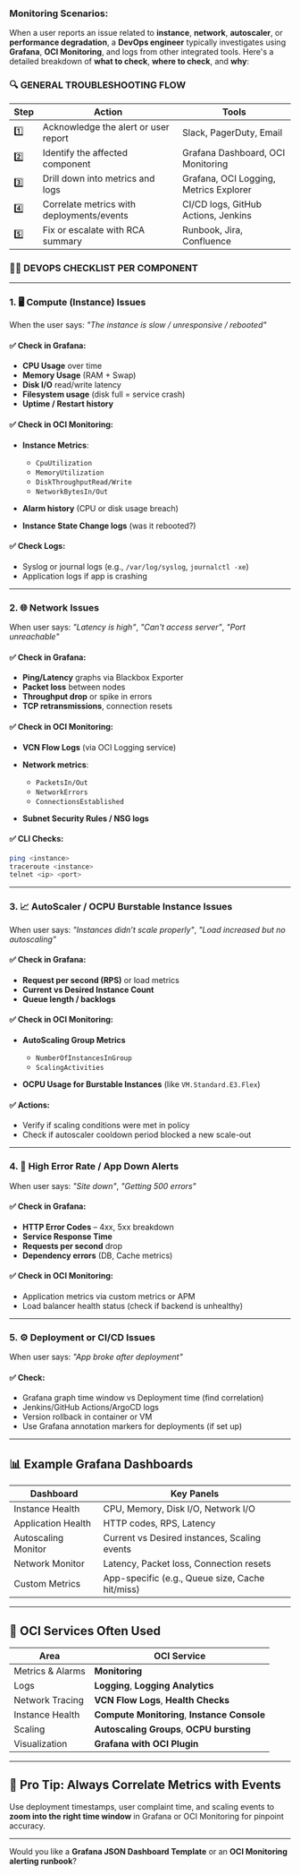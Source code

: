 
### Monitoring Scenarios:

When a user reports an issue related to **instance**, **network**, **autoscaler**, or **performance degradation**, 
a **DevOps engineer** typically investigates using **Grafana**, **OCI Monitoring**, and logs from other integrated tools. 
Here's a detailed breakdown of **what to check**, **where to check**, and **why**:



### 🔍 GENERAL TROUBLESHOOTING FLOW

| Step | Action                                    | Tools                                  |
| ---- | ----------------------------------------- | -------------------------------------- |
| 1️⃣  | Acknowledge the alert or user report      | Slack, PagerDuty, Email                |
| 2️⃣  | Identify the affected component           | Grafana Dashboard, OCI Monitoring      |
| 3️⃣  | Drill down into metrics and logs          | Grafana, OCI Logging, Metrics Explorer |
| 4️⃣  | Correlate metrics with deployments/events | CI/CD logs, GitHub Actions, Jenkins    |
| 5️⃣  | Fix or escalate with RCA summary          | Runbook, Jira, Confluence              |


### 👨‍🔧 DEVOPS CHECKLIST PER COMPONENT

---

### 1. 🖥️ **Compute (Instance) Issues**

When the user says: *"The instance is slow / unresponsive / rebooted"*

#### ✅ Check in Grafana:

* **CPU Usage** over time
* **Memory Usage** (RAM + Swap)
* **Disk I/O** read/write latency
* **Filesystem usage** (disk full = service crash)
* **Uptime / Restart history**

#### ✅ Check in OCI Monitoring:

* **Instance Metrics**:

  * `CpuUtilization`
  * `MemoryUtilization`
  * `DiskThroughputRead/Write`
  * `NetworkBytesIn/Out`
* **Alarm history** (CPU or disk usage breach)
* **Instance State Change logs** (was it rebooted?)

#### ✅ Check Logs:

* Syslog or journal logs (e.g., `/var/log/syslog`, `journalctl -xe`)
* Application logs if app is crashing

---

### 2. 🌐 **Network Issues**

When user says: *"Latency is high"*, *"Can't access server"*, *"Port unreachable"*

#### ✅ Check in Grafana:

* **Ping/Latency** graphs via Blackbox Exporter
* **Packet loss** between nodes
* **Throughput drop** or spike in errors
* **TCP retransmissions**, connection resets

#### ✅ Check in OCI Monitoring:

* **VCN Flow Logs** (via OCI Logging service)
* **Network metrics**:

  * `PacketsIn/Out`
  * `NetworkErrors`
  * `ConnectionsEstablished`
* **Subnet Security Rules / NSG logs**

#### ✅ CLI Checks:

```bash
ping <instance>
traceroute <instance>
telnet <ip> <port>
```

---

### 3. 📈 **AutoScaler / OCPU Burstable Instance Issues**

When user says: *"Instances didn’t scale properly"*, *"Load increased but no autoscaling"*

#### ✅ Check in Grafana:

* **Request per second (RPS)** or load metrics
* **Current vs Desired Instance Count**
* **Queue length / backlogs**

#### ✅ Check in OCI Monitoring:

* **AutoScaling Group Metrics**

  * `NumberOfInstancesInGroup`
  * `ScalingActivities`
* **OCPU Usage for Burstable Instances** (like `VM.Standard.E3.Flex`)

#### ✅ Actions:

* Verify if scaling conditions were met in policy
* Check if autoscaler cooldown period blocked a new scale-out

---

### 4. 🚨 **High Error Rate / App Down Alerts**

When user says: *"Site down"*, *"Getting 500 errors"*

#### ✅ Check in Grafana:

* **HTTP Error Codes** – 4xx, 5xx breakdown
* **Service Response Time**
* **Requests per second** drop
* **Dependency errors** (DB, Cache metrics)

#### ✅ Check in OCI Monitoring:

* Application metrics via custom metrics or APM
* Load balancer health status (check if backend is unhealthy)

---

### 5. ⚙️ **Deployment or CI/CD Issues**

When user says: *"App broke after deployment"*

#### ✅ Check:

* Grafana graph time window vs Deployment time (find correlation)
* Jenkins/GitHub Actions/ArgoCD logs
* Version rollback in container or VM
* Use Grafana annotation markers for deployments (if set up)

---

## 📊 Example Grafana Dashboards

| Dashboard           | Key Panels                                      |
| ------------------- | ----------------------------------------------- |
| Instance Health     | CPU, Memory, Disk I/O, Network I/O              |
| Application Health  | HTTP codes, RPS, Latency                        |
| Autoscaling Monitor | Current vs Desired instances, Scaling events    |
| Network Monitor     | Latency, Packet loss, Connection resets         |
| Custom Metrics      | App-specific (e.g., Queue size, Cache hit/miss) |

---

## 📎 OCI Services Often Used

| Area             | OCI Service                                  |
| ---------------- | -------------------------------------------- |
| Metrics & Alarms | **Monitoring**                               |
| Logs             | **Logging**, **Logging Analytics**           |
| Network Tracing  | **VCN Flow Logs**, **Health Checks**         |
| Instance Health  | **Compute Monitoring**, **Instance Console** |
| Scaling          | **Autoscaling Groups**, **OCPU bursting**    |
| Visualization    | **Grafana with OCI Plugin**                  |

---

## 🧠 Pro Tip: Always Correlate Metrics with Events

Use deployment timestamps, user complaint time, and scaling events to **zoom into the right time window** in Grafana or OCI Monitoring for pinpoint accuracy.

---

Would you like a **Grafana JSON Dashboard Template** or an **OCI Monitoring alerting runbook**?
